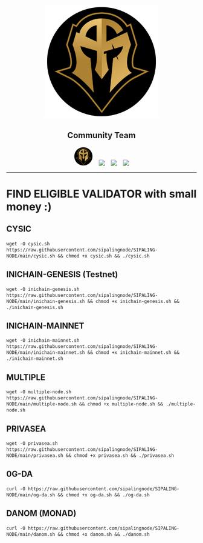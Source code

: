 <p align="center">
  <img height="300" height="auto" src="https://github.com/sipalingnode/sipalingnode/blob/main/logo.png">
</p>

<h2 align="center"><b>Community Team</b></h2>
<p align="center">
  <a href="https://www.airdropasc.com" target="_blank"><img src="https://github.com/sipalingnode/sipalingnode/blob/main/logo.png" width="50"/></a>&nbsp;&nbsp;&nbsp;
  <a href="https://t.me/airdropasc" target="_blank"><img src="https://github.com/user-attachments/assets/56e7f6ee-18b7-4b36-becc-ec6e4de7bff9" width="50"/></a>&nbsp;&nbsp;&nbsp;
  <a href="https://x.com/Autosultan_team" target="_blank"><img src="https://github.com/user-attachments/assets/fbb43aa4-9652-4a49-b984-5cf032b6b1ac" width="50"/></a>&nbsp;&nbsp;&nbsp;
  <a href="https://www.youtube.com/@ZamzaSalim" target="_blank"><img src="https://github.com/user-attachments/assets/c15509f9-acb7-49ce-989a-5bac62e7e549" width="50"/></a>
</p>

---

# FIND ELIGIBLE VALIDATOR with small money :)
## CYSIC
```
wget -O cysic.sh https://raw.githubusercontent.com/sipalingnode/SIPALING-NODE/main/cysic.sh && chmod +x cysic.sh && ./cysic.sh
```
## INICHAIN-GENESIS (Testnet)
```
wget -O inichain-genesis.sh https://raw.githubusercontent.com/sipalingnode/SIPALING-NODE/main/inichain-genesis.sh && chmod +x inichain-genesis.sh && ./inichain-genesis.sh
```
## INICHAIN-MAINNET
```
wget -O inichain-mainnet.sh https://raw.githubusercontent.com/sipalingnode/SIPALING-NODE/main/inichain-mainnet.sh && chmod +x inichain-mainnet.sh && ./inichain-mainnet.sh
```
## MULTIPLE
```
wget -O multiple-node.sh https://raw.githubusercontent.com/sipalingnode/SIPALING-NODE/main/multiple-node.sh && chmod +x multiple-node.sh && ./multiple-node.sh
```
## PRIVASEA
```
wget -O privasea.sh https://raw.githubusercontent.com/sipalingnode/SIPALING-NODE/main/privasea.sh && chmod +x privasea.sh && ./privasea.sh
```
## 0G-DA
```
curl -O https://raw.githubusercontent.com/sipalingnode/SIPALING-NODE/main/og-da.sh && chmod +x og-da.sh && ./og-da.sh
```
## DANOM (MONAD)
```
curl -O https://raw.githubusercontent.com/sipalingnode/SIPALING-NODE/main/danom.sh && chmod +x danom.sh && ./danom.sh
```
